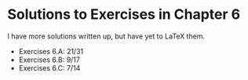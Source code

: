 # Solutions to Exercises in Chapter 6

I have more solutions written up, but have yet to LaTeX them.
- Exercises 6.A: 21/31
- Exercises 6.B: 9/17
- Exercises 6.C: 7/14